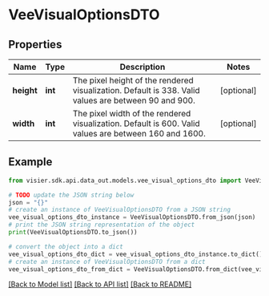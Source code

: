 # VeeVisualOptionsDTO


## Properties

Name | Type | Description | Notes
------------ | ------------- | ------------- | -------------
**height** | **int** | The pixel height of the rendered visualization. Default is 338. Valid values are between 90 and 900. | [optional] 
**width** | **int** | The pixel width of the rendered visualization. Default is 600. Valid values are between 160 and 1600. | [optional] 

## Example

```python
from visier.sdk.api.data_out.models.vee_visual_options_dto import VeeVisualOptionsDTO

# TODO update the JSON string below
json = "{}"
# create an instance of VeeVisualOptionsDTO from a JSON string
vee_visual_options_dto_instance = VeeVisualOptionsDTO.from_json(json)
# print the JSON string representation of the object
print(VeeVisualOptionsDTO.to_json())

# convert the object into a dict
vee_visual_options_dto_dict = vee_visual_options_dto_instance.to_dict()
# create an instance of VeeVisualOptionsDTO from a dict
vee_visual_options_dto_from_dict = VeeVisualOptionsDTO.from_dict(vee_visual_options_dto_dict)
```
[[Back to Model list]](../README.md#documentation-for-models) [[Back to API list]](../README.md#documentation-for-api-endpoints) [[Back to README]](../README.md)


